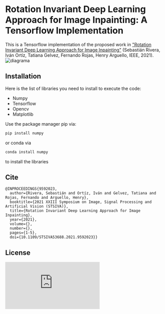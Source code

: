 # Rotation Invariant Deep Learning Approach for Image Inpainting: A Tensorflow Implementation
This is a Tensorflow implementation of the proposed work in ["Rotation Invariant Deep Learning Approach for Image Inpainting"](https://ieeexplore.ieee.org/abstract/document/9592023) (Sebastián Rivera, Iván Ortíz, Tatiana Gelvez, Fernando Rojas, Henry Arguello, IEEE, 2021).
![diagrama](https://github.com/SebastianSRL/Rotation-Invariant-Image-Inpainting/assets/66753336/26fb2f6f-d465-4beb-8148-62e8054fb842)
## Installation
Here is the list of libraries you need to install to execute the code:
- Numpy
- Tensorflow
- Opencv 
- Matplotlib

Use the package manager pip via:

```bash
pip install numpy
```
or conda via

```bash
conda install numpy
```
to install the libraries

## Cite

```
@INPROCEEDINGS{9592023,
  author={Rivera, Sebastián and Ortíz, Iván and Gelvez, Tatiana and Rojas, Fernando and Arguello, Henry},
  booktitle={2021 XXIII Symposium on Image, Signal Processing and Artificial Vision (STSIVA)}, 
  title={Rotation Invariant Deep Learning Approach for Image Inpainting}, 
  year={2021},
  volume={},
  number={},
  pages={1-5},
  doi={10.1109/STSIVA53688.2021.9592023}}
```
## License 
[![GitHub license](https://badgen.net/github/license/Naereen/Strapdown.js)](https://github.com/Naereen/StrapDown.js/blob/master/LICENSE)
